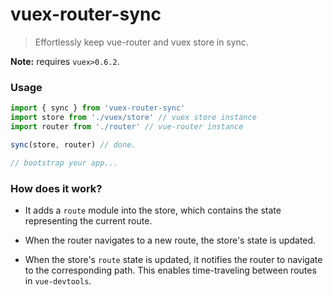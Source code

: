 # vuex-router-sync

> Effortlessly keep vue-router and vuex store in sync.

**Note:** requires `vuex>0.6.2`.

### Usage

``` js
import { sync } from 'vuex-router-sync'
import store from './vuex/store' // vuex store instance
import router from './router' // vue-router instance

sync(store, router) // done.

// bootstrap your app...
```

### How does it work?

- It adds a `route` module into the store, which contains the state representing the current route.

- When the router navigates to a new route, the store's state is updated.

- When the store's `route` state is updated, it notifies the router to navigate to the corresponding path. This enables time-traveling between routes in `vue-devtools`.
